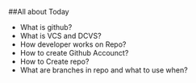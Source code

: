##All about Today
* What is github?
* What is VCS and DCVS?
* How developer works on Repo?
* How to create Github Accounct?
* How to Create repo?
* What are branches  in repo and what to use when?
  
